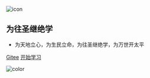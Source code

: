 ![icon](https://cdn.jsdelivr.net/gh/wugenqiang/StaticRepo/images/icon.png)

## 为往圣继绝学

- 为天地立心，为生民立命，为往圣继绝学，为万世开太平


[Gitee](https://gitee.com/aohanhongzhi/study)
[开始学习](README.md)



<!-- 背景色 -->
![color](#fff)



